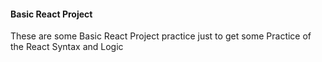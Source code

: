 #### Basic React Project
These are some Basic React Project practice just to get some Practice of the React Syntax and Logic
